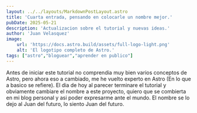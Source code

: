 ```yaml
---
layout: ../../layouts/MarkdownPostLayout.astro
title: 'Cuarta entrada, pensando en colocarle un nombre mejor.'
pubDate: 2025-05-21
description: 'Actualizacion sobre el tutorial y nuevas ideas.'
author: 'Juan Velasquez'
image: 
    url: 'https://docs.astro.build/assets/full-logo-light.png'
    alt: 'El logotipo completo de Astro.'
tags: ["astro","bloguear","aprender en publico"]
---
```

Antes de iniciar este tutorial no comprendia muy bien varios conceptos de Astro, pero ahora eso a cambiado, me he vuelto experto en Astro (En lo que a basico se refiere).
El dia de hoy al parecer terminare el tutorial y obviamente cambiare el nombre a este proyecto, quiero que se combierta en mi blog personal y asi poder expresarme ante el mundo. 
El nombre se lo dejo al Juan del futuro, lo siento Juan del futuro. 

